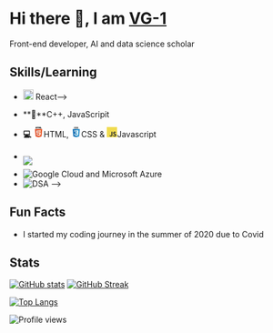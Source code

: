 # Hi there 👋, I am [VG-1](https://github.com/VG-1)

Front-end developer, AI and data science scholar

## Skills/Learning
* <img height="18" width="18" style="fill:'#00ff00;" src="https://unpkg.com/simple-icons@v4/icons/react.svg" />  React-->
* **📱**C++, JavaScripit

* **💻** <img height="18" width="18" style="fill:'#00ff00;" src="https://raw.githubusercontent.com/github/explore/80688e429a7d4ef2fca1e82350fe8e3517d3494d/topics/html/html.png" />HTML, <img height="18" width="18" style="fill:'#00ff00;" src="https://raw.githubusercontent.com/github/explore/80688e429a7d4ef2fca1e82350fe8e3517d3494d/topics/css/css.png" />CSS & <img height="18" width="18" style="fill:'#00ff00;" src="https://raw.githubusercontent.com/github/explore/80688e429a7d4ef2fca1e82350fe8e3517d3494d/topics/javascript/javascript.png" />Javascript

* <img src="https://blr1.blynk.cloud/favicon.ico" style="position:relative;top: 10px;"> 
<!-- 
## Curently learning

* ![C++](https://img.shields.io/badge/python%20-%2314354C.svg?&style=for-the-badge&logo=python&logoColor=white "Python")
* ![Bootstrap](https://img.shields.io/badge/arduino%20-%231572B6.svg?&style=for-the-badge&logo=arduino&logoColor=white "Arduino")
* ![React](https://img.shields.io/badge/react%20-%231572B6.svg?&style=for-the-badge&logo=react&logoColor=white "React")

<!-- ## Trying to learn
<!--* <img height="20" width="20" src="https://unpkg.com/simple-icons@v4/icons/svelte.svg" /> Svelte-->
* ![Google Cloud and Microsoft Azure](https://img.shields.io/badge/Flutter-0078D6?style=for-the-badge&logo=flutter&logoColor=white "Google Cloud and Microsoft Azure")
* ![DSA](https://img.shields.io/badge/unity%20-%23000000.svg?&style=for-the-badge&logo=unity&logoColor=white "DSA")
 --> 
<!-- ## Socials

[<img src='https://cdn.jsdelivr.net/npm/simple-icons@3.0.1/icons/github.svg' alt='github' height='40'>](https://github.com/https://github.com/VG-1)  [<img src='https://cdn.jsdelivr.net/npm/simple-icons@3.0.1/icons/dev-dot-to.svg' alt='dev' height='40'>](https://dev.to/VG-1) icons@3.0.1/icons/medium.svg' alt='medium' height='40'>](https://medium.com/@VG-1)  

<!-- ![dev ](https://raw.githubusercontent.com/acervenky/animated-github-badges/master/assets/devbadge.gif | width=48) -->
<!-- <a href='https://docs.github.com/en/developers'><img src='https://raw.githubusercontent.com/acervenky/animated-github-badges/master/assets/devbadge.gif' width='40' height='40'></a> <a href='https://github.com/pricing'><img src='https://raw.githubusercontent.com/acervenky/animated-github-badges/master/assets/pro.gif' width='40' height='40'></a> --> 

## Fun Facts

* I started my coding journey in the summer of 2020 due to Covid

## Stats

[![GitHub stats](https://github-readme-stats.vercel.app/api?username=VG-1&show_icons=true&theme=ayu-mirage&hide_border=true)](https://github.com/VG-1)
[![GitHub Streak](http://github-readme-streak-stats.herokuapp.com?user=VG-1&theme=ayu-mirage&hide_border=true&)](https://github.com/VG-1)

[![Top Langs](https://github-readme-stats.vercel.app/api/top-langs/?username=VG-1&langs_count=10&layout=compact&theme=ayu-mirage&hide_border=true)](https://github.com/anuraghazra/github-readme-stats)


![Profile views](https://gpvc.arturio.dev/VG-1)  
